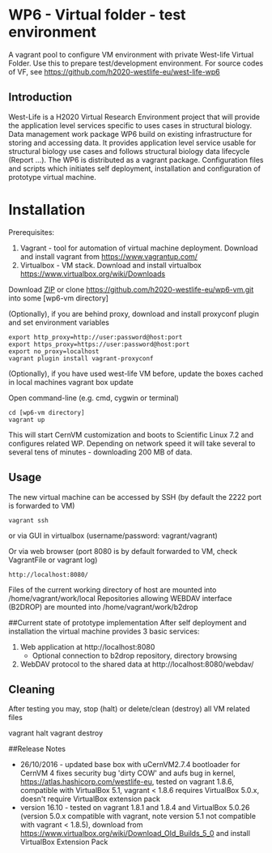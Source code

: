 # WP6 - Virtual folder - test environment
A vagrant pool to configure VM environment with private West-life Virtual Folder. Use this to prepare test/development environment. For source codes of VF, see https://github.com/h2020-westlife-eu/west-life-wp6

## Introduction
West-Life is a H2020 Virtual Research Environment project that will provide the application level services specific to uses cases in structural biology. 
Data management work package WP6 build on existing infrastructure for storing and accessing data. It provides application level service usable for structural biology use cases and follows structural biology data lifecycle (Report ...).
The WP6 is distributed as a vagrant package. Configuration files and scripts which initiates self deployment, installation and configuration of prototype virtual machine.
# Installation
Prerequisites:

 1. Vagrant - tool for automation of virtual machine deployment. Download and install vagrant from https://www.vagrantup.com/
 2. Virtualbox - VM stack. Download and install virtualbox https://www.virtualbox.org/wiki/Downloads

Download [ZIP](https://github.com/h2020-westlife-eu/wp6-vm/archive/master.zip) or clone https://github.com/h2020-westlife-eu/wp6-vm.git into some [wp6-vm directory]

(Optionally), if you are behind proxy, download and install proxyconf plugin and set environment variables

    export http_proxy=http://user:password@host:port
    export https_proxy=https://user:password@host:port
    export no_proxy=localhost
    vagrant plugin install vagrant-proxyconf
    
(Optionally), if you have used west-life VM before, update the boxes cached in local machines
    vagrant box update    

Open command-line (e.g. cmd, cygwin or terminal)
     
    cd [wp6-vm directory]
    vagrant up    

This will start CernVM customization and boots to Scientific Linux 7.2 and configures related WP. Depending on network speed it will take several to several tens of minutes - downloading 200 MB of data.

## Usage
The new virtual machine can be accessed by SSH (by default the 2222 port is forwarded to VM)

    vagrant ssh

or via GUI in virtualbox (username/password: vagrant/vagrant)

Or via web browser (port 8080 is by default forwarded to VM, check VagrantFile or vagrant log)

    http://localhost:8080/
    
Files of the current working directory of host are mounted into /home/vagrant/work/local
Repositories allowing WEBDAV interface (B2DROP) are mounted into /home/vagrant/work/b2drop     

##Current state of prototype implementation
After self deployment and installation the virtual machine provides 3 basic services:

 1. Web application at http://localhost:8080
	 - Optional connection to b2drop repository, directory browsing
 2. WebDAV protocol to the shared data at http://localhost:8080/webdav/
 
## Cleaning
After testing you may, stop (halt) or delete/clean (destroy) all VM related files

   vagrant halt
   vagrant destroy

##Release Notes
- 26/10/2016 - updated base box with uCernVM2.7.4 bootloader for CernVM 4 fixes security bug 'dirty COW' and aufs bug in kernel, https://atlas.hashicorp.com/westlife-eu, tested on vagrant 1.8.6, compatible with VirtualBox 5.1, vagrant < 1.8.6 requires VirtualBox 5.0.x, doesn't require VirtualBox extension pack
- version 16.10 - tested on vagrant 1.8.1 and 1.8.4 and VirtualBox 5.0.26 (version 5.0.x compatible with vagrant, note version 5.1 not compatible with vagrant < 1.8.5), download from https://www.virtualbox.org/wiki/Download_Old_Builds_5_0 
and install VirtualBox Extension Pack 
